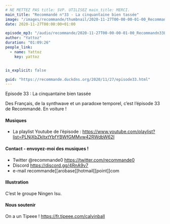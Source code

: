 ```yaml
---
# NE METTEZ PAS title: SVP. UTILISEZ main_title: MERCI.
main_title: "Recommandé n°33 - La cinquantaine bien tassée"
image: "/images/recommande/thumbnail/2020-11-27T00-00-00-01-00_Recommandn33Lacinquantainebientasse.jpg"
date: 2020-11-27T00:00:00+01:00

episode_mp3: "/audio/recommande/2020-11-27T00-00-00-01-00_Recommandn33Lacinquantainebientasse.mp3"
author: "Yattoz"
duration: "01:09:26"
people_link: 
  - name: Yattoz
    key: yattoz


is_explicit: false

guid: "https://recommande.duckdns.org/2020/11/27/episode33.html"
---
```


<PodcastHeader/>

<!-- ECRIRE LA DESCRIPTION DE L'EPISODE SOUS CETTE LIGNE -->


 Episode 33 : La cinquantaine bien tassée 

<p>Des Français, de la synthwave et un paradoxe temporel, c’est l’épisode 33 de Recommandé. En voiture !</p>

<h4>Musiques</h4>

<ul>
  <li>La playlist Youtube de l’épisode : <a href="https://www.youtube.com/playlist?list=PLNjXbZkItxtYbfYBWfGMMvw42RWdbW62I" rel="nofollow">https://www.youtube.com/playlist?list=PLNjXbZkItxtYbfYBWfGMMvw42RWdbW62I</a></li>
</ul>

<h4>Contact - envoyez-moi des musiques !</h4>

<ul>
  <li>Twitter @recommande0 <a href="https://twitter.com/recommande0" rel="nofollow">https://twitter.com/recommande0</a></li>
  <li>Discord <a href="https://discord.gg/4RnA9v7" rel="nofollow">https://discord.gg/4RnA9v7</a></li>
  <li>e-mail recommande[[arobase]]hotmail[[point]]com</li>
</ul>

<h4>Illustration</h4>

<p>C’est le groupe Ningen Isu.</p>

<h4>Nous soutenir</h4>

<p>On a un Tipeee !  <a href="https://fr.tipeee.com/calvinball" rel="nofollow">https://fr.tipeee.com/calvinball</a></p>



